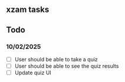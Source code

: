 ## xzam tasks

## Todo

### 10/02/2025

- [ ] User should be able to take a quiz
- [ ] User should be able to see the quiz results
- [ ] Update quiz UI
